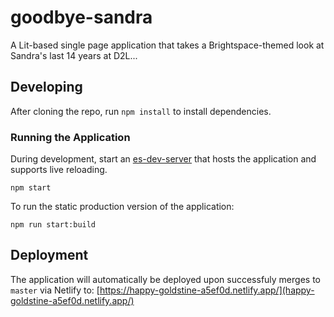 # goodbye-sandra

A Lit-based single page application that takes a Brightspace-themed look at Sandra's last 14 years at D2L...

## Developing

After cloning the repo, run `npm install` to install dependencies.

### Running the Application

During development, start an [es-dev-server](https://open-wc.org/developing/es-dev-server.html) that hosts
the application and supports live reloading.

```shell
npm start
```

To run the static production version of the application:

```
npm run start:build
```

## Deployment

The application will automatically be deployed upon successfuly merges to `master` via Netlify to:
[https://happy-goldstine-a5ef0d.netlify.app/](happy-goldstine-a5ef0d.netlify.app/)
